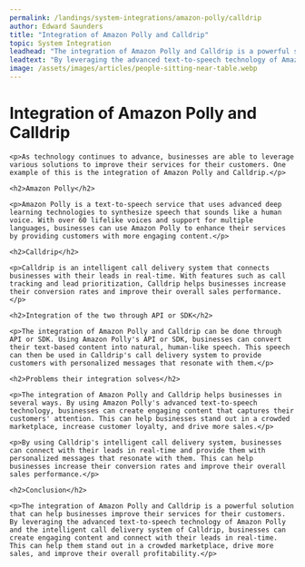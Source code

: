 ```yaml
---
permalink: /landings/system-integrations/amazon-polly/calldrip
author: Edward Saunders
title: "Integration of Amazon Polly and Calldrip"
topic: System Integration
leadhead: "The integration of Amazon Polly and Calldrip is a powerful solution that can help businesses improve their services for their customers"
leadtext: "By leveraging the advanced text-to-speech technology of Amazon Polly and the intelligent call delivery system of Calldrip, businesses can create engaging content and connect with their leads in real-time. This can help them stand out in a crowded marketplace, drive more sales, and improve their overall profitability."
image: /assets/images/articles/people-sitting-near-table.webp
---
```

<div class="arttext">
	<h1>Integration of Amazon Polly and Calldrip</h1>

	<p>As technology continues to advance, businesses are able to leverage various solutions to improve their services for their customers. One example of this is the integration of Amazon Polly and Calldrip.</p>

	<h2>Amazon Polly</h2>

	<p>Amazon Polly is a text-to-speech service that uses advanced deep learning technologies to synthesize speech that sounds like a human voice. With over 60 lifelike voices and support for multiple languages, businesses can use Amazon Polly to enhance their services by providing customers with more engaging content.</p>

	<h2>Calldrip</h2>

	<p>Calldrip is an intelligent call delivery system that connects businesses with their leads in real-time. With features such as call tracking and lead prioritization, Calldrip helps businesses increase their conversion rates and improve their overall sales performance.</p>

	<h2>Integration of the two through API or SDK</h2>

	<p>The integration of Amazon Polly and Calldrip can be done through API or SDK. Using Amazon Polly's API or SDK, businesses can convert their text-based content into natural, human-like speech. This speech can then be used in Calldrip's call delivery system to provide customers with personalized messages that resonate with them.</p>

	<h2>Problems their integration solves</h2>

	<p>The integration of Amazon Polly and Calldrip helps businesses in several ways. By using Amazon Polly's advanced text-to-speech technology, businesses can create engaging content that captures their customers' attention. This can help businesses stand out in a crowded marketplace, increase customer loyalty, and drive more sales.</p>

	<p>By using Calldrip's intelligent call delivery system, businesses can connect with their leads in real-time and provide them with personalized messages that resonate with them. This can help businesses increase their conversion rates and improve their overall sales performance.</p>

	<h2>Conclusion</h2>

	<p>The integration of Amazon Polly and Calldrip is a powerful solution that can help businesses improve their services for their customers. By leveraging the advanced text-to-speech technology of Amazon Polly and the intelligent call delivery system of Calldrip, businesses can create engaging content and connect with their leads in real-time. This can help them stand out in a crowded marketplace, drive more sales, and improve their overall profitability.</p>

</div>